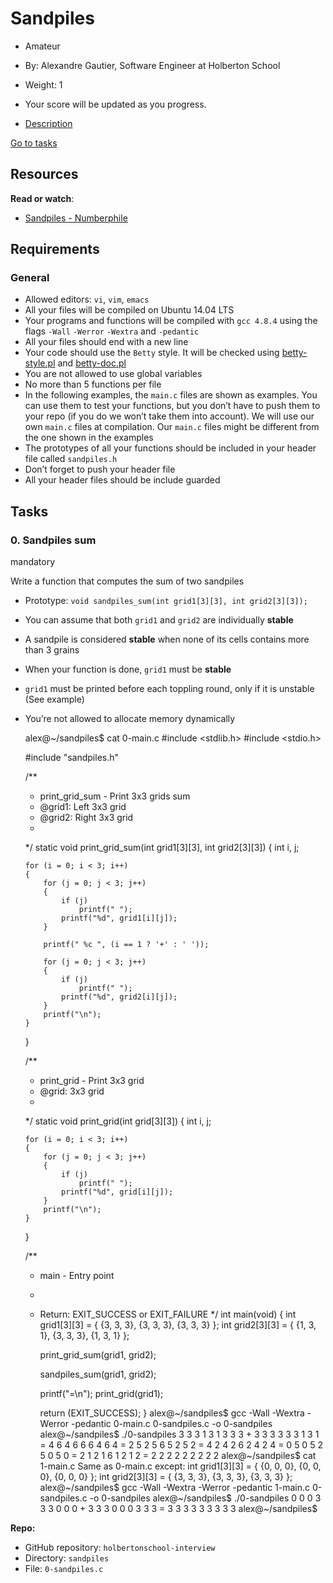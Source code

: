 Sandpiles
=========

*   Amateur
*   By: Alexandre Gautier, Software Engineer at Holberton School
*   Weight: 1
*   Your score will be updated as you progress.

*   [Description](#description)

[Go to tasks](#)

Resources
---------

**Read or watch**:

*   [Sandpiles - Numberphile](/rltoken/6Ft_wbSkMejwmfJQQjISlw "Sandpiles - Numberphile")

Requirements
------------

### General

*   Allowed editors: `vi`, `vim`, `emacs`
*   All your files will be compiled on Ubuntu 14.04 LTS
*   Your programs and functions will be compiled with `gcc 4.8.4` using the flags `-Wall` `-Werror` `-Wextra` and `-pedantic`
*   All your files should end with a new line
*   Your code should use the `Betty` style. It will be checked using [betty-style.pl](https://github.com/hs-hq/Betty/blob/master/betty-style.pl "betty-style.pl") and [betty-doc.pl](https://github.com/hs-hq/Betty/blob/master/betty-doc.pl "betty-doc.pl")
*   You are not allowed to use global variables
*   No more than 5 functions per file
*   In the following examples, the `main.c` files are shown as examples. You can use them to test your functions, but you don’t have to push them to your repo (if you do we won’t take them into account). We will use our own `main.c` files at compilation. Our `main.c` files might be different from the one shown in the examples
*   The prototypes of all your functions should be included in your header file called `sandpiles.h`
*   Don’t forget to push your header file
*   All your header files should be include guarded

Tasks
-----

### 0\. Sandpiles sum

mandatory

Write a function that computes the sum of two sandpiles

*   Prototype: `void sandpiles_sum(int grid1[3][3], int grid2[3][3]);`
*   You can assume that both `grid1` and `grid2` are individually **stable**
*   A sandpile is considered **stable** when none of its cells contains more than 3 grains
*   When your function is done, `grid1` must be **stable**
*   `grid1` must be printed before each toppling round, only if it is unstable (See example)
*   You’re not allowed to allocate memory dynamically

    alex@~/sandpiles$ cat 0-main.c
    #include <stdlib.h>
    #include <stdio.h>

    #include "sandpiles.h"

    /**
     * print_grid_sum - Print 3x3 grids sum
     * @grid1: Left 3x3 grid
     * @grid2: Right 3x3 grid
     *
     */
    static void print_grid_sum(int grid1[3][3], int grid2[3][3])
    {
        int i, j;

        for (i = 0; i < 3; i++)
        {
            for (j = 0; j < 3; j++)
            {
                if (j)
                    printf(" ");
                printf("%d", grid1[i][j]);
            }

            printf(" %c ", (i == 1 ? '+' : ' '));

            for (j = 0; j < 3; j++)
            {
                if (j)
                    printf(" ");
                printf("%d", grid2[i][j]);
            }
            printf("\n");
        }
    }

    /**
     * print_grid - Print 3x3 grid
     * @grid: 3x3 grid
     *
     */
    static void print_grid(int grid[3][3])
    {
        int i, j;

        for (i = 0; i < 3; i++)
        {
            for (j = 0; j < 3; j++)
            {
                if (j)
                    printf(" ");
                printf("%d", grid[i][j]);
            }
            printf("\n");
        }
    }

    /**
     * main - Entry point
     *
     * Return: EXIT_SUCCESS or EXIT_FAILURE
     */
    int main(void)
    {
        int grid1[3][3] = {
            {3, 3, 3},
            {3, 3, 3},
            {3, 3, 3}
        };
        int grid2[3][3] = {
            {1, 3, 1},
            {3, 3, 3},
            {1, 3, 1}
        };

        print_grid_sum(grid1, grid2);

        sandpiles_sum(grid1, grid2);

        printf("=\n");
        print_grid(grid1);

        return (EXIT_SUCCESS);
    }
    alex@~/sandpiles$ gcc -Wall -Wextra -Werror -pedantic 0-main.c 0-sandpiles.c -o 0-sandpiles
    alex@~/sandpiles$ ./0-sandpiles
    3 3 3   1 3 1
    3 3 3 + 3 3 3
    3 3 3   1 3 1
    =
    4 6 4
    6 6 6
    4 6 4
    =
    2 5 2
    5 6 5
    2 5 2
    =
    4 2 4
    2 6 2
    4 2 4
    =
    0 5 0
    5 2 5
    0 5 0
    =
    2 1 2
    1 6 1
    2 1 2
    =
    2 2 2
    2 2 2
    2 2 2
    alex@~/sandpiles$ cat 1-main.c
    Same as 0-main.c except:
    int grid1[3][3] = {
            {0, 0, 0},
            {0, 0, 0},
            {0, 0, 0}
        };
        int grid2[3][3] = {
            {3, 3, 3},
            {3, 3, 3},
            {3, 3, 3}
        };
    alex@~/sandpiles$ gcc -Wall -Wextra -Werror -pedantic 1-main.c 0-sandpiles.c -o 0-sandpiles
    alex@~/sandpiles$ ./0-sandpiles
    0 0 0   3 3 3
    0 0 0 + 3 3 3
    0 0 0   3 3 3
    =
    3 3 3
    3 3 3
    3 3 3
    alex@~/sandpiles$


**Repo:**

*   GitHub repository: `holbertonschool-interview`
*   Directory: `sandpiles`
*   File: `0-sandpiles.c`
